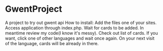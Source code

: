 # GwentProject
A project to try out gwent api
How to install:
Add the files one of your sites.
Access application through index.php.
Wait for cards to be added. In meantime review my code(I know it's messy).
Check out list of cards. If you want, click one of other languages and wait once again. On your next visit of the language, cards will be already in there.
